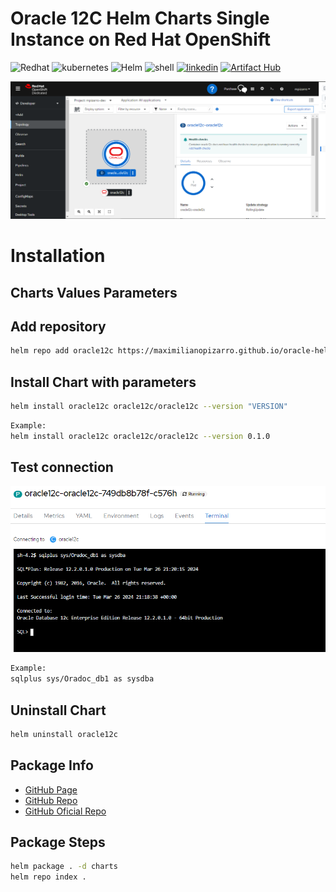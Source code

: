 # Oracle 12C Helm Charts Single Instance on Red Hat OpenShift
<p align="left">
<img src="https://img.shields.io/badge/redhat-CC0000?style=for-the-badge&logo=redhat&logoColor=white" alt="Redhat">
<img src="https://img.shields.io/badge/kubernetes-%23326ce5.svg?style=for-the-badge&logo=kubernetes&logoColor=white" alt="kubernetes">
<img src="https://img.shields.io/badge/helm-0db7ed?style=for-the-badge&logo=helm&logoColor=white" alt="Helm">
<img src="https://img.shields.io/badge/shell_script-%23121011.svg?style=for-the-badge&logo=gnu-bash&logoColor=white" alt="shell">
<a href="https://www.linkedin.com/in/maximiliano-gregorio-pizarro-consultor-it"><img src="https://img.shields.io/badge/LinkedIn-0077B5?style=for-the-badge&logo=linkedin&logoColor=white" alt="linkedin" /></a>
<a href="https://artifacthub.io/packages/search?repo=oracle-helm-charts"><img src="https://img.shields.io/endpoint?url=https://artifacthub.io/badge/repository/oracle-helm-charts" alt="Artifact Hub" /></a>
</p>

<p align="left">
  <img src="https://github.com/maximilianoPizarro/oracle-helm-charts/blob/main/image/oracle-ocp-topology.PNG?raw=true" width="900" title="Run On Openshift">
</p>

# Installation

## Charts Values Parameters


## Add repository

```bash
helm repo add oracle12c https://maximilianopizarro.github.io/oracle-helm-charts/
```

## Install Chart with parameters

```bash
helm install oracle12c oracle12c/oracle12c --version "VERSION"
```

```bash
Example:
helm install oracle12c oracle12c/oracle12c --version 0.1.0
```


## Test connection

<p align="left">
  <img src="https://github.com/maximilianoPizarro/oracle-helm-charts/blob/main/image/oracle-test.PNG?raw=true" width="900" title="Run On Openshift">
</p>

```bash
Example:
sqlplus sys/Oradoc_db1 as sysdba
```


## Uninstall Chart

```bash
helm uninstall oracle12c
```

## Package Info

- [GitHub Page](https://maximilianopizarro.github.io/oracle-helm-charts/)
- [GitHub Repo](https://github.com/maximilianoPizarro/oracle-helm-charts)
- [GitHub Oficial Repo](https://github.com/maximilianoPizarro/docker-images/tree/main/OracleDatabase/SingleInstance)

## Package Steps

```bash
helm package . -d charts
helm repo index .
```

